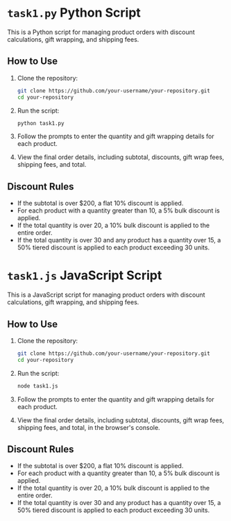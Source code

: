 # `task1.py` Python Script

This is a Python script for managing product orders with discount calculations, gift wrapping, and shipping fees.

## How to Use

1. Clone the repository:

    ```bash
    git clone https://github.com/your-username/your-repository.git
    cd your-repository
    ```

2. Run the script:

    ```bash
    python task1.py
    ```

3. Follow the prompts to enter the quantity and gift wrapping details for each product.

4. View the final order details, including subtotal, discounts, gift wrap fees, shipping fees, and total.

## Discount Rules

- If the subtotal is over $200, a flat 10% discount is applied.
- For each product with a quantity greater than 10, a 5% bulk discount is applied.
- If the total quantity is over 20, a 10% bulk discount is applied to the entire order.
- If the total quantity is over 30 and any product has a quantity over 15, a 50% tiered discount is applied to each product exceeding 30 units.


# `task1.js` JavaScript Script

This is a JavaScript script for managing product orders with discount calculations, gift wrapping, and shipping fees.

## How to Use

1. Clone the repository:

    ```bash
    git clone https://github.com/your-username/your-repository.git
    cd your-repository
    ```

2. Run the script:

    ```bash
    node task1.js
    ```

3. Follow the prompts to enter the quantity and gift wrapping details for each product.

4. View the final order details, including subtotal, discounts, gift wrap fees, shipping fees, and total, in the browser's console.

## Discount Rules

- If the subtotal is over $200, a flat 10% discount is applied.
- For each product with a quantity greater than 10, a 5% bulk discount is applied.
- If the total quantity is over 20, a 10% bulk discount is applied to the entire order.
- If the total quantity is over 30 and any product has a quantity over 15, a 50% tiered discount is applied to each product exceeding 30 units.

